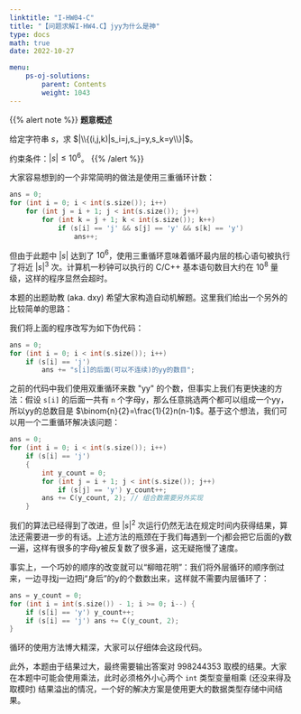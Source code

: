 ```yaml
---
linktitle: "I-HW04-C"
title: "【问题求解I-HW4.C】jyy为什么是神"
type: docs
math: true
date: 2022-10-27

menu:
    ps-oj-solutions:
        parent: Contents
        weight: 1043
---
```


{{% alert note %}}
**题意概述**

给定字符串 $s$，求 $|\\{(i,j,k)|s_i=j,s_j=y,s_k=y\\}|$。

约束条件：$|s|\leq 10^6$。
{{% /alert %}}

大家容易想到的一个非常简明的做法是使用三重循环计数：
```c++
ans = 0;
for (int i = 0; i < int(s.size()); i++)
    for (int j = i + 1; j < int(s.size()); j++)
        for (int k = j + 1; k < int(s.size()); k++)
            if (s[i] == 'j' && s[j] == 'y' && s[k] == 'y')
                ans++;
```

但由于此题中 $|s|$ 达到了 $10^6$，使用三重循环意味着循环最内层的核心语句被执行了将近 $|s|^3$ 次。计算机一秒钟可以执行的 C/C++ 基本语句数目大约在 $10^8$ 量级，这样的程序显然会超时。

本题的出题助教 (aka. dxy) 希望大家构造自动机解题。这里我们给出一个另外的比较简单的思路：

我们将上面的程序改写为如下伪代码：

```c++
ans = 0;
for (int i = 0; i < int(s.size()); i++)
    if (s[i] == 'j')
        ans += "s[i]的后面(可以不连续)的yy的数目";
```

之前的代码中我们使用双重循环来数 "yy" 的个数，但事实上我们有更快速的方法：假设 `s[i]` 的后面一共有 `n` 个字母y，那么任意挑选两个都可以组成一个yy，所以yy的总数目是 $\binom{n}{2}=\frac{1}{2}n(n-1)$。基于这个想法，我们可以用一个二重循环解决该问题：

```c++
ans = 0;
for (int i = 0; i < int(s.size()); i++)
    if (s[i] == 'j')
    {
        int y_count = 0;
        for (int j = i + 1; j < int(s.size()); j++)
            if (s[j] == 'y') y_count++;
        ans += C(y_count, 2); // 组合数需要另外实现
    }
```

我们的算法已经得到了改进，但 $|s|^2$ 次运行仍然无法在规定时间内获得结果，算法还需要进一步的有话。上述方法的瓶颈在于我们每遇到一个j都会把它后面的y数一遍，这样有很多的字母y被反复数了很多遍，这无疑拖慢了速度。

事实上，一个巧妙的顺序的改变就可以“柳暗花明”：我们将外层循环的顺序倒过来，一边寻找j一边把j“身后”的y的个数数出来，这样就不需要内层循环了：
```c++
ans = y_count = 0;
for (int i = int(s.size()) - 1; i >= 0; i--) {
    if (s[i] == 'y') y_count++;
    if (s[i] == 'j') ans += C(y_count, 2);
}
```
循环的使用方法博大精深，大家可以仔细体会这段代码。

此外，本题由于结果过大，最终需要输出答案对 $998244353$ 取模的结果。大家在本题中可能会使用乘法，此时必须格外小心两个 `int` 类型变量相乘 (还没来得及取模时) 结果溢出的情况，一个好的解决方案是使用更大的数据类型存储中间结果。